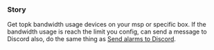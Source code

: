### Story

Get topk bandwidth usage devices on your msp or specific box. If the bandwidth usage is reach the limit you config,
can send a message to Discord also, do the same thing as [Send alarms to Discord](../send-alarms-to-discord/README.md).